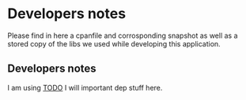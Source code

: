 # Developers notes

Please find in here a cpanfile and corrosponding snapshot as well as a stored 
copy of the libs we used while developing this application.

## Developers notes

I am using [TODO](/components/Scratchpad/TODO.md) I will important dep stuff here.

